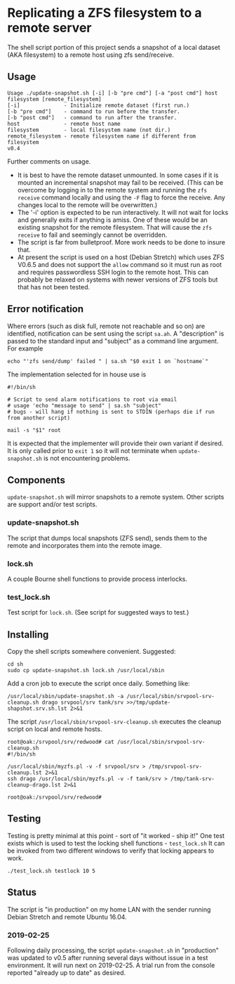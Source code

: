 # Replicating a ZFS filesystem to a remote server

The shell script portion of this project sends a snapshot of a local dataset (AKA filesystem) to a remote host using zfs send/receive.

## Usage

```shell
Usage ./update-snapshot.sh [-i] [-b "pre cmd"] [-a "post cmd"] host filesystem [remote_filesystem]
[-i]              - Initialize remote dataset (first run.)
[-b "pre cmd"]    - command to run before the transfer.
[-b "post cmd"]   - command to run after the transfer.
host              - remote host name
filesystem        - local filesystem name (not dir.)
remote_filesystem - remote filesystem name if different from filesystem
v0.4
```

Further comments on usage.

* It is best to have the remote dataset unmounted. In some cases if it is mounted an incremental snapshot may fail to be received. (This can be overcome by logging in to the remote system and running the `zfs receive` command locally and using the `-F` flag to force the receive. Any changes local to the remote will be overwritten.)
* The '-i' option is expected to be run interactively. It will not wait for locks and generally exits if anything is amiss. One of these would be an existing snapshot for the remote filesystem. That will cause the `zfs receive` to fail and seemingly cannot be overridden.
* The script is far from bulletproof. More work needs to be done to insure that.
* At present the script is used on a host (Debian Stretch) which uses ZFS V0.6.5 and does not support the `allow` command so it must run as root and requires passwordless SSH login to the remote host. This can probably be relaxed on systems with newer versions of ZFS tools but that has not been tested.

## Error notification

Where errors (such as disk full, remote not reachable and so on) are identified, notification can be sent using the script `sa.ah`. A "description" is passed to the standard input and "subject" as a command line argument. For example
```shell
echo "'zfs send/dump' failed " | sa.sh "$0 exit 1 on `hostname`"
```
The implementation selected for in house use is
```shell
#!/bin/sh

# Script to send alarm notifications to root via email
# usage 'echo "message to send" | sa.sh "subject"
# bugs - will hang if nothing is sent to STDIN (perhaps die if run from another script)

mail -s "$1" root
```
It is expected that the implementer will provide their own variant if desired. It is only called prior to `exit 1` so it will not terminate when `update-snapshot.sh` is not encountering problems.

## Components

`update-snapshot.sh` will mirror snapshots to a remote system. 
Other scripts are support and/or test scripts.

### update-snapshot.sh

The script that dumps local snapshots (ZFS send), sends them to the remote
and incorporates them into the remote image.

### lock.sh

A couple Bourne shell functions to provide process interlocks.

### test_lock.sh

Test script for `lock.sh`. (See script for suggested ways to test.)


## Installing

Copy the shell scripts somewhere convenient. Suggested:

```
cd sh
sudo cp update-snapshot.sh lock.sh /usr/local/sbin
```

Add a cron job to execute the script once daily. Something like:
```shell
/usr/local/sbin/update-snapshot.sh -a /usr/local/sbin/srvpool-srv-cleanup.sh drago srvpool/srv tank/srv >>/tmp/update-shapshot.srv.sh.lst 2>&1
```
The script `/usr/local/sbin/srvpool-srv-cleanup.sh` executes the cleanup script on local and remote hosts.
```shell
root@oak:/srvpool/srv/redwood# cat /usr/local/sbin/srvpool-srv-cleanup.sh
#!/bin/sh

/usr/local/sbin/myzfs.pl -v -f srvpool/srv > /tmp/srvpool-srv-cleanup.lst 2>&1
ssh drago /usr/local/sbin/myzfs.pl -v -f tank/srv > /tmp/tank-srv-cleanup-drago.lst 2>&1

root@oak:/srvpool/srv/redwood# 
```
## Testing

Testing is pretty minimal at this point - sort of "it worked - ship it!" One test exists which is used to test the locking shell functions - `test_lock.sh` It can be invoked from two different windows to verify that locking appears to work.
```shell
./test_lock.sh testlock 10 5
```
## Status 

The script is "in production" on my home LAN with the sender running Debian Stretch and remote Ubuntu 16.04.

### 2019-02-25

Following daily processing, the script `update-snapshot.sh` in "production" was updated to v0.5 after running several days without issue in a test environment. It will run next on 2019-02-25. A trial run from the console reported "already up to date" as desired.